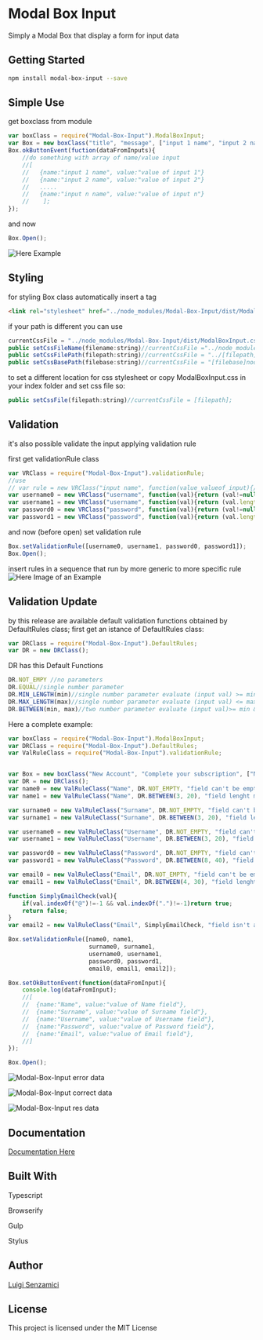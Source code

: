 # Modal Box Input

Simply a Modal Box that display a form for input data

## Getting Started
```bash
npm install modal-box-input --save
```
## Simple Use

get boxclass from module
```javascript
var boxClass = require("Modal-Box-Input").ModalBoxInput;
var Box = new boxClass("title", "message", ["input 1 name", "input 2 name" ... "input n name"], ["ok button text", "reset button text"]);
Box.okButtonEvent(fuction(dataFromInputs){
    //do something with array of name/value input
    //[
    //   {name:"input 1 name", value:"value of input 1"}
    //   {name:"input 2 name", value:"value of input 2"}
    //   ..... 
    //   {name:"input n name", value:"value of input n"} 
    //    ];
});
```
and now
```javascript
Box.Open();
```
![Here Example](http://LuigiSenzamici.com/Content/Images/BoxInputExample.PNG)

## Styling

for styling Box class automatically insert a tag
```html
<link rel="stylesheet" href="../node_modules/Modal-Box-Input/dist/ModalBoxInput.css">
```
if your path is different you can use 
```javascript
currentCssFile = "../node_modules/Modal-Box-Input/dist/ModalBoxInput.css";
public setCssFileName(filename:string)//currentCssFile ="../node_modules/Modal-Box-Input/dist/[filename]";
public setCssFilePath(filepath:string)//currentCssFile = "../[filepath]/ModalBoxInput.css";
public setCssBasePath(filebase:string)//currentCssFile = "[filebase]node_modules/Modal-Box-Input/dist/ModalBoxInput.css";
```
to set a different location for css stylesheet
or copy ModalBoxInput.css in your index folder and set css file so:
```javascript
public setCssFile(filepath:string)//currentCssFile = [filepath];
```

## Validation

it's also possible validate the input applying validation rule

first get validationRule class
```javascript
var VRClass = require("Modal-Box-Input").validationRule;
//use
// var rule = new VRClass("input name", function(value_valueof_input){//code that return a boolean}, "error message");
var username0 = new VRClass("username", function(val){return (val!=null && val!=undefined && val.length>0)?true:false;}, "field can't be empty");
var username1 = new VRClass("username", function(val){return (val.length>3)?true:false;}, "field length must be > 3");
var password0 = new VRClass("password", function(val){return (val!=null && val!=undefined && val.length>0)?true:false;}, "field can't be empty");
var password1 = new VRClass("password", function(val){return (val.length>3)?true:false;}, "field length must be > 3");
```
and now (before open) set validation rule
```javascript
Box.setValidationRule([username0, username1, password0, password1]);
Box.Open();
```
insert rules in a sequence that run by more generic to more specific rule 
![Here Image of an Example](http://LuigiSenzamici.com/Content/Images/BoxInputErrorExample.PNG)

## Validation Update
by this release are available default validation functions obtained by DefaultRules class;
first get an istance of DefaultRules class:
```javascript
var DRClass = require("Modal-Box-Input").DefaultRules;
var DR = new DRClass();
```
DR has this Default Functions
```javascript
DR.NOT_EMPY //no parameters
DR.EQUAL//single number parameter 
DR.MIN_LENGTH(min)//single number parameter evaluate (input val) >= min
DR.MAX_LENGTH(max)//single number parameter evaluate (input val) <= max
DR.BETWEEN(min, max)//two number parameter evaluate (input val)>= min && (input val)<= max
```
Here a complete example:
```javascript
var boxClass = require("Modal-Box-Input").ModalBoxInput;
var DRClass = require("Modal-Box-Input").DefaultRules;
var ValRuleClass = require("Modal-Box-Input").validationRule;


var Box = new boxClass("New Account", "Complete your subscription", ["Name", "Surname", "Username", "Password", "Email"]);
var DR = new DRClass();
var name0 = new ValRuleClass("Name", DR.NOT_EMPTY, "field can't be empty");
var name1 = new ValRuleClass("Name", DR.BETWEEN(3, 20), "field lenght must be >= 3 && <= 20");

var surname0 = new ValRuleClass("Surname", DR.NOT_EMPTY, "field can't be empty");
var surname1 = new ValRuleClass("Surname", DR.BETWEEN(3, 20), "field lenght must be >= 3 && <= 20");

var username0 = new ValRuleClass("Username", DR.NOT_EMPTY, "field can't be empty");
var username1 = new ValRuleClass("Username", DR.BETWEEN(3, 20), "field lenght must be >= 3 && <= 20");

var password0 = new ValRuleClass("Password", DR.NOT_EMPTY, "field can't be empty");
var password1 = new ValRuleClass("Password", DR.BETWEEN(8, 40), "field lenght must be >= 8 && <= 20");

var email0 = new ValRuleClass("Email", DR.NOT_EMPTY, "field can't be empty");
var email1 = new ValRuleClass("Email", DR.BETWEEN(4, 30), "field lenght must be >= 4 && <= 30");

function SimplyEmailCheck(val){
    if(val.indexOf("@")!=-1 && val.indexOf(".")!=-1)return true;
    return false;
}
var email2 = new ValRuleClass("Email", SimplyEmailCheck, "field isn't a valid Email");

Box.setValidationRule([name0, name1,
                       surname0, surname1,
                       username0, username1,
                       password0, password1,
                       email0, email1, email2]);

Box.setOkButtonEvent(function(dataFromInput){
    console.log(dataFromInput);
    //[
    //  {name:"Name", value:"value of Name field"},
    //  {name:"Surname", value:"value of Surname field"},
    //  {name:"Username", value:"value of Username field"},
    //  {name:"Password", value:"value of Password field"},
    //  {name:"Email", value:"value of Email field"},
    //]
});

Box.Open();
```
![Modal-Box-Input error data](http://LuigiSenzamici.com/Content/Images/BoxInputErrorExample1.PNG)

![Modal-Box-Input correct data](http://LuigiSenzamici.com/Content/Images/BoxInputExample1.PNG)

![Modal-Box-Input res data](http://LuigiSenzamici.com/Content/Images/BoxInputResult.PNG)




## Documentation

[Documentation Here](http://luigisenzamici.com/Documentazione/ModalBoxInput/modules/_modalboxinput_.html)

## Built With
Typescript

Browserify

Gulp

Stylus
## Author

[Luigi Senzamici](http://luigisenzamici.com)


## License

This project is licensed under the MIT License 



